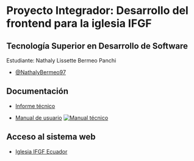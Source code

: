 # Proyecto Integrador: Desarrollo del frontend para la iglesia IFGF

## Tecnología Superior en Desarrollo de Software

Estudiante: Nathaly Lissette Bermeo Panchi 

- [@NathalyBermeo97](https://github.com/NathalyBermeo97)

## Documentación

- [Informe técnico](https://drive.google.com/file/d/1qV1a25Mtmk5_Mrxg9QLWBFXbQ_WjckT7/view?usp=sharing)

- [Manual de usuario](https://www.youtube.com/watch?v=SQKP-GNjwq4)
[![Manual técnico](https://user-images.githubusercontent.com/66235614/155801867-b8d9fa7b-1f1f-4eb4-ac9b-08dba4ef4c1a.png)](https://www.youtube.com/watch?v=SQKP-GNjwq4)

## Acceso al sistema web

- [Iglesia IFGF Ecuador](https://ifgf.vercel.app)


